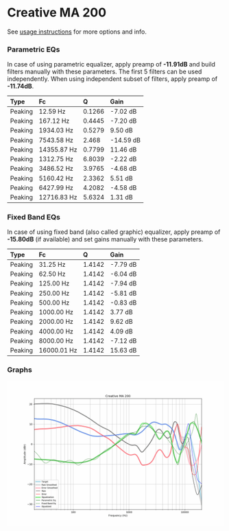 # Creative MA 200
See [usage instructions](https://github.com/jaakkopasanen/AutoEq#usage) for more options and info.

### Parametric EQs
In case of using parametric equalizer, apply preamp of **-11.91dB** and build filters manually
with these parameters. The first 5 filters can be used independently.
When using independent subset of filters, apply preamp of **-11.74dB**.

| Type    | Fc          |      Q | Gain      |
|:--------|:------------|:-------|:----------|
| Peaking | 12.59 Hz    | 0.1266 | -7.02 dB  |
| Peaking | 167.12 Hz   | 0.4445 | -7.20 dB  |
| Peaking | 1934.03 Hz  | 0.5279 | 9.50 dB   |
| Peaking | 7543.58 Hz  | 2.468  | -14.59 dB |
| Peaking | 14355.87 Hz | 0.7799 | 11.46 dB  |
| Peaking | 1312.75 Hz  | 6.8039 | -2.22 dB  |
| Peaking | 3486.52 Hz  | 3.9765 | -4.68 dB  |
| Peaking | 5160.42 Hz  | 2.3362 | 5.51 dB   |
| Peaking | 6427.99 Hz  | 4.2082 | -4.58 dB  |
| Peaking | 12716.83 Hz | 5.6324 | 1.31 dB   |

### Fixed Band EQs
In case of using fixed band (also called graphic) equalizer, apply preamp of **-15.80dB**
(if available) and set gains manually with these parameters.

| Type    | Fc          |      Q | Gain     |
|:--------|:------------|:-------|:---------|
| Peaking | 31.25 Hz    | 1.4142 | -7.79 dB |
| Peaking | 62.50 Hz    | 1.4142 | -6.04 dB |
| Peaking | 125.00 Hz   | 1.4142 | -7.94 dB |
| Peaking | 250.00 Hz   | 1.4142 | -5.81 dB |
| Peaking | 500.00 Hz   | 1.4142 | -0.83 dB |
| Peaking | 1000.00 Hz  | 1.4142 | 3.77 dB  |
| Peaking | 2000.00 Hz  | 1.4142 | 9.62 dB  |
| Peaking | 4000.00 Hz  | 1.4142 | 4.09 dB  |
| Peaking | 8000.00 Hz  | 1.4142 | -7.12 dB |
| Peaking | 16000.01 Hz | 1.4142 | 15.63 dB |

### Graphs
![](./Creative%20MA%20200.png)